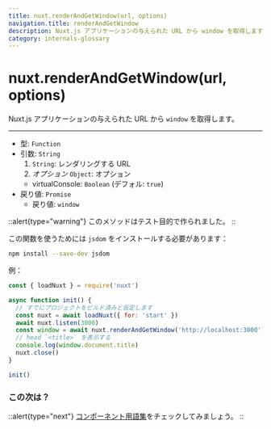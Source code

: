```yaml
---
title: nuxt.renderAndGetWindow(url, options)
navigation.title: renderAndGetWindow
description: Nuxt.js アプリケーションの与えられた URL から window を取得します。
category: internals-glossary
---
```

# nuxt.renderAndGetWindow(url, options)

Nuxt.js アプリケーションの与えられた URL から `window` を取得します。

---

- 型: `Function`
- 引数: `String`
  1. `String`: レンダリングする URL
  2. _オプション_ `Object`: オプション
  - virtualConsole: `Boolean` (デフォル:  `true`)
- 戻り値: `Promise`
  - 戻り値: `window`

::alert{type="warning"}
このメソッドはテスト目的で作られました。
::

この関数を使うためには `jsdom` をインストールする必要があります：

```bash
npm install --save-dev jsdom
```

例：

```js
const { loadNuxt } = require('nuxt')

async function init() {
  // すでにプロジェクトをビルド済みと仮定します
  const nuxt = await loadNuxt({ for: 'start' })
  await nuxt.listen(3000)
  const window = await nuxt.renderAndGetWindow('http://localhost:3000')
  // head `<title>` を表示する
  console.log(window.document.title)
  nuxt.close()
}

init()
```

### この次は？

::alert{type="next"}
[コンポーネント用語集](/docs/components-glossary/fetch)をチェックしてみましょう。
::
